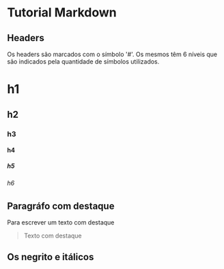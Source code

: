 # Tutorial Markdown

## Headers

Os headers são marcados com o símbolo '#'. Os mesmos têm 6 níveis que são indicados pela quantidade de símbolos utilizados.

# h1

## h2

### h3

#### h4

##### h5

###### h6

## Paragráfo com destaque

Para escrever um texto com destaque

> Texto com destaque

## Os negrito e itálicos
